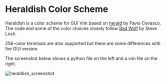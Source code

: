 # Heraldish Color Scheme #

Heraldish is a color scheme for GUI Vim based on
[herald](https://github.com/h3rald/stash/blob/master/.vim/colors/herald.vim) by
Favio Cevasco. The code and some of the color choices closely follow [Bad
Wolf](https://github.com/sjl/badwolf) by Steve Losh.

256-color terminals are also supported but there are some differences with the
GUI version.

The screenshot below shows a python file on the left and a vim file on the
right.

![heraldish_screenshot](https://cloud.githubusercontent.com/assets/2583971/3100571/373bd246-e61c-11e3-8c2c-dae9a9250bf7.png)
